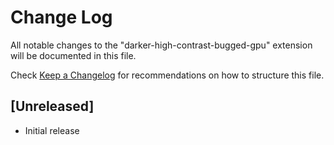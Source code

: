 # Change Log

All notable changes to the "darker-high-contrast-bugged-gpu" extension will be documented in this file.

Check [Keep a Changelog](http://keepachangelog.com/) for recommendations on how to structure this file.

## [Unreleased]

- Initial release
